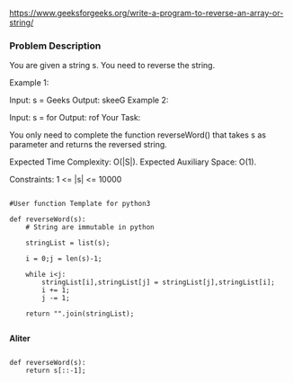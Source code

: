 https://www.geeksforgeeks.org/write-a-program-to-reverse-an-array-or-string/

### Problem Description 

You are given a string s. You need to reverse the string.

Example 1:

Input:
s = Geeks
Output: skeeG
Example 2:

Input:
s = for
Output: rof
Your Task:

You only need to complete the function reverseWord() that takes s as parameter and returns the reversed string.

  Expected Time Complexity: O(|S|).
  Expected Auxiliary Space: O(1).

Constraints:
1 <= |s| <= 10000


```

#User function Template for python3

def reverseWord(s):
    # String are immutable in python
    
    stringList = list(s);
    
    i = 0;j = len(s)-1;
    
    while i<j:
        stringList[i],stringList[j] = stringList[j],stringList[i];
        i += 1;
        j -= 1;
    
    return "".join(stringList);
    
```

**Aliter**

```

def reverseWord(s):
    return s[::-1];

```
